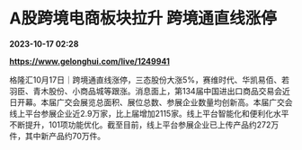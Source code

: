 # A股跨境电商板块拉升 跨境通直线涨停

**2023-10-17 02:28**

**https://www.gelonghui.com/live/1249941**

格隆汇10月17日｜跨境通直线涨停，三态股份大涨5%，赛维时代、华凯易佰、若羽臣、青木股份、小商品城等跟涨。消息面上，第134届中国进出口商品交易会近日开幕。本届广交会展览总面积、展位总数、参展企业数量均创新高。本届广交会线上平台参展企业近2.9万家，比上届增加2115家。线上平台智能化和便利化水平不断提升，101项功能优化。截至目前，线上平台参展企业已上传产品约272万件，其中新产品约70万件。